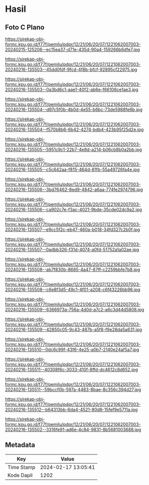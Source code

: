 # Hasil

## Foto C Plano

https://sirekap-obj-formc.kpu.go.id/f77f/pemilu/pdpr/12/21/06/20/07/1221062007003-20240215-125206--ec15ea37-d71e-435d-90a4-159266b6dfe7.jpg

https://sirekap-obj-formc.kpu.go.id/f77f/pemilu/pdpr/12/21/06/20/07/1221062007003-20240216-135503--45dd0fdf-9fcd-4f8b-bfcf-92895cf22975.jpg

https://sirekap-obj-formc.kpu.go.id/f77f/pemilu/pdpr/12/21/06/20/07/1221062007003-20240216-135503--0a3bd6c1-aae1-40f2-ab6e-f66106ce1ae3.jpg

https://sirekap-obj-formc.kpu.go.id/f77f/pemilu/pdpr/12/21/06/20/07/1221062007003-20240216-135504--d97c5f0b-4b0d-4e55-b6bc-73de5988fe6b.jpg

https://sirekap-obj-formc.kpu.go.id/f77f/pemilu/pdpr/12/21/06/20/07/1221062007003-20240216-135504--f570b8b6-6b42-4274-bdb4-423b95f25d2e.jpg

https://sirekap-obj-formc.kpu.go.id/f77f/pemilu/pdpr/12/21/06/20/07/1221062007003-20240216-135505--5951c9c1-22b7-4e8d-a214-b06cb8b0a2bb.jpg

https://sirekap-obj-formc.kpu.go.id/f77f/pemilu/pdpr/12/21/06/20/07/1221062007003-20240216-135505--c5c642aa-f815-464d-81fb-55a49726fa4e.jpg

https://sirekap-obj-formc.kpu.go.id/f77f/pemilu/pdpr/12/21/06/20/07/1221062007003-20240216-135506--3bd76462-8ed9-4842-a6aa-774fe2974796.jpg

https://sirekap-obj-formc.kpu.go.id/f77f/pemilu/pdpr/12/21/06/20/07/1221062007003-20240216-135506--ca902c7e-f3ac-4021-9bde-35cde02dc9a2.jpg

https://sirekap-obj-formc.kpu.go.id/f77f/pemilu/pdpr/12/21/06/20/07/1221062007003-20240216-135507--e9cc5f2c-eb47-460a-b018-34fd327c2b0f.jpg

https://sirekap-obj-formc.kpu.go.id/f77f/pemilu/pdpr/12/21/06/20/07/1221062007003-20240216-135507--0adbb326-f31d-4074-a0fd-51752a1a02ae.jpg

https://sirekap-obj-formc.kpu.go.id/f77f/pemilu/pdpr/12/21/06/20/07/1221062007003-20240216-135508--ab7f830b-8685-4a47-87ff-c2259bbfe7b8.jpg

https://sirekap-obj-formc.kpu.go.id/f77f/pemilu/pdpr/12/21/06/20/07/1221062007003-20240216-135508--c6e8f3d5-49c1-4f01-a208-c6f43226bb96.jpg

https://sirekap-obj-formc.kpu.go.id/f77f/pemilu/pdpr/12/21/06/20/07/1221062007003-20240216-135509--6366973a-756a-4d0d-a7c2-a6c3d44d5808.jpg

https://sirekap-obj-formc.kpu.go.id/f77f/pemilu/pdpr/12/21/06/20/07/1221062007003-20240216-135509--42850c05-9c43-487b-a5f8-f9e28da5a631.jpg

https://sirekap-obj-formc.kpu.go.id/f77f/pemilu/pdpr/12/21/06/20/07/1221062007003-20240216-135510--0dc6c99f-43f6-4e25-a0b7-2140e24af5a7.jpg

https://sirekap-obj-formc.kpu.go.id/f77f/pemilu/pdpr/12/21/06/20/07/1221062007003-20240216-135511--40308f6c-3033-410f-8ffd-dc4612c8d652.jpg

https://sirekap-obj-formc.kpu.go.id/f77f/pemilu/pdpr/12/21/06/20/07/1221062007003-20240216-135511--59bccf0b-597a-4483-8bae-8c356c394d27.jpg

https://sirekap-obj-formc.kpu.go.id/f77f/pemilu/pdpr/12/21/06/20/07/1221062007003-20240216-135512--b64313bb-6da4-4521-80d8-15fef9e5711a.jpg

https://sirekap-obj-formc.kpu.go.id/f77f/pemilu/pdpr/12/21/06/20/07/1221062007003-20240216-135502--3316fe91-ad6e-4c84-9831-8b5681003688.jpg


## Metadata

| Key        | Value               |
| ---------- | ------------------- |
| Time Stamp | 2024-02-17 13:05:41 |
| Kode Dapil | 1202                |



